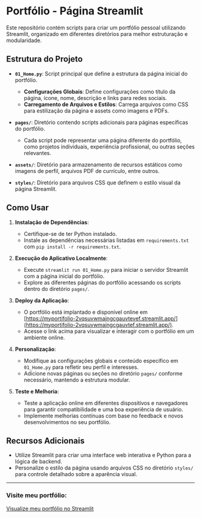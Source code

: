 # Portfólio - Página Streamlit

Este repositório contém scripts para criar um portfólio pessoal utilizando Streamlit, organizado em diferentes diretórios para melhor estruturação e modularidade.

## Estrutura do Projeto

- **`01_Home.py`**: Script principal que define a estrutura da página inicial do portfólio.
  - **Configurações Globais**: Define configurações como título da página, ícone, nome, descrição e links para redes sociais.
  - **Carregamento de Arquivos e Estilos**: Carrega arquivos como CSS para estilização da página e assets como imagens e PDFs.

- **`pages/`**: Diretório contendo scripts adicionais para páginas específicas do portfólio.
  - Cada script pode representar uma página diferente do portfólio, como projetos individuais, experiência profissional, ou outras seções relevantes.

- **`assets/`**: Diretório para armazenamento de recursos estáticos como imagens de perfil, arquivos PDF de currículo, entre outros.

- **`styles/`**: Diretório para arquivos CSS que definem o estilo visual da página Streamlit.

## Como Usar

1. **Instalação de Dependências**:
   - Certifique-se de ter Python instalado.
   - Instale as dependências necessárias listadas em `requirements.txt` com `pip install -r requirements.txt`.

2. **Execução do Aplicativo Localmente**:
   - Execute `streamlit run 01_Home.py` para iniciar o servidor Streamlit com a página inicial do portfólio.
   - Explore as diferentes páginas do portfólio acessando os scripts dentro do diretório `pages/`.

3. **Deploy da Aplicação**:
   - O portfólio está implantado e disponível online em [https://myportifolio-2vqsuvwmajngcgauvtevef.streamlit.app/](https://myportifolio-2vqsuvwmajngcgauvtef.streamlit.app/).
   - Acesse o link acima para visualizar e interagir com o portfólio em um ambiente online.

4. **Personalização**:
   - Modifique as configurações globais e conteúdo específico em `01_Home.py` para refletir seu perfil e interesses.
   - Adicione novas páginas ou seções no diretório `pages/` conforme necessário, mantendo a estrutura modular.

5. **Teste e Melhoria**:
   - Teste a aplicação online em diferentes dispositivos e navegadores para garantir compatibilidade e uma boa experiência de usuário.
   - Implemente melhorias contínuas com base no feedback e novos desenvolvimentos no seu portfólio.

## Recursos Adicionais

- Utilize Streamlit para criar uma interface web interativa e Python para a lógica de backend.
- Personalize o estilo da página usando arquivos CSS no diretório `styles/` para controle detalhado sobre a aparência visual.

---

### Visite meu portfólio:

[Visualize meu portfólio no Streamlit](https://myportifolio-2vqsuvwmajngcgauvtevef.streamlit.app/)
